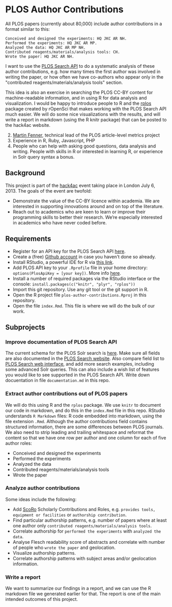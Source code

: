 PLOS Author Contributions
=========================

All PLOS papers (currently about 80,000) include author contributions in a format similar to this:

    Conceived and designed the experiments: HQ JKC AR NH. 
    Performed the experiments: HQ JKC AR MP. 
    Analyzed the data: HQ JKC AR MP NH. 
    Contributed reagents/materials/analysis tools: CH. 
    Wrote the paper: HQ JKC AR NH.

I want to use the [PLOS Search API](http://api.plos.org/solr/faq/) to do a systematic analysis of these author contributions, e.g. how many times the first author was involved in writing the paper, or how often we have co-authors who appear only in the "contributed reagents/materials/analysis tools" section.

This idea is also an exercise in searching the PLOS CC-BY content for machine-readable information, and in using R for data analysis and visualization. I would be happy to introduce people to R and the [rplos](http://ropensci.github.io/rplos/) package created by rOpenSci that makes working with the PLOS Search API much easier. We will do some nice visualizations with the results, and will write a report in markdown (using the R knitr package) that can be posted to the hack4ac website.

2. [Martin Fenner](https://twitter.com/mfenner), technical lead of the PLOS article-level metrics project
3. Experience in R, Ruby, Javascript, PHP
4. People who can help with asking good questions, data analysis and writing. People with skills in R or interested in learning R, or experience in Solr query syntax a bonus. 

Background
----------

This project is part of the [hack4ac](http://hack4ac.com) event taking place in London July 6, 2013. The goals of the event are twofold:

* Demonstrate the value of the CC-BY licence within academia. We are interested in supporting innovations around and on top of the literature.
* Reach out to academics who are keen to learn or improve their programming skills to better their research. We’re especially interested in academics who have never coded before.

Requirements
------------

* Register for an API key for the PLOS Search API [here](http://api.plos.org/registration/).
* Create a (free) [Github account](https://github.com) in case you haven't done so already.
* Install RStudio, a powerful IDE for R via [this link](http://www.rstudio.com/ide/download/).
* Add PLOS API key to your `.Rprofile` file in your home directory: `options(PlosApiKey = [your key])`. More info [here](http://ropensci.org/packages/api_keys.html).
* Install a number of required packages via the RStudio interface or the console: `install.packages(c("knitr", "plyr", "rplos"))`
* Import this git repository. Use any git tool or the git support in R. 
* Open the R project file `plos-author-contributions.Rproj` in this repository.
* Open the file `index.Rmd`. This file is where we will do the bulk of our work.

Subprojects
-----------

### Improve documentation of PLOS Search API

The current schema for the PLOS Solr search is [here](schema.xml). Make sure all fields are also documented in the [PLOS Search website](http://api.plos.org/solr/search-fields/). Also compare field list to [PLOS Search web interface](http://www.plosone.org/search/advanced), and add more search examples, including some advanced Solr queries. This can also include a wish list of features you would like to see supported in the PLOS Search API. Write down docuentation in file `documentation.md` in this repo.

### Extract author contributions out of PLOS papers

We will do this using R and the `rplos` package. We use `knitr` to document our code in markdown, and do this in the `index.Rmd` file in this repo. RStudio understands `R Markdown` files: R code embedded into markdown, using the file extension `.Rmd`. Although the author contributions field contains structured information, there are some differences between PLOS journals. We also need to strip leading and trailing whitespace and reformat the content so that we have one row per author and one column for each of five author roles:

* Conceived and designed the experiments
* Performed the experiments
* Analyzed the data
* Contributed reagents/materials/analysis tools
* Wrote the paper

### Analyze author contributions

Some ideas include the following:

* Add [ScoRo](http://www.essepuntato.it/lode/http://purl.org/spar/scoro) Scholarly Contributions and Roles, e.g. `provides tools, equipment or facilities` or `authorship contribution`.
* Find particular authorship patterns, e.g. number of papers where at least one author only `contributed reagents/materials/analysis tools`.
* Correlate authorship for `performed the experiments` with `analyzed the data`.
* Analyse Flesch readability score of abstracts and correlate with number of people who `wrote the paper` and geolocation.
* Visualize authorship patterns.
* Correlate authorship patterns with subject areas and/or geolocation information.

### Write a report

We want to summarize our findings in a report, and we can use the R markdown file we generated earlier for that. The report is one of the main intended outcomes of this project.
